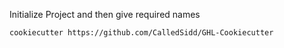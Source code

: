 Initialize Project and then give required names
```
cookiecutter https://github.com/CalledSidd/GHL-Cookiecutter 
```